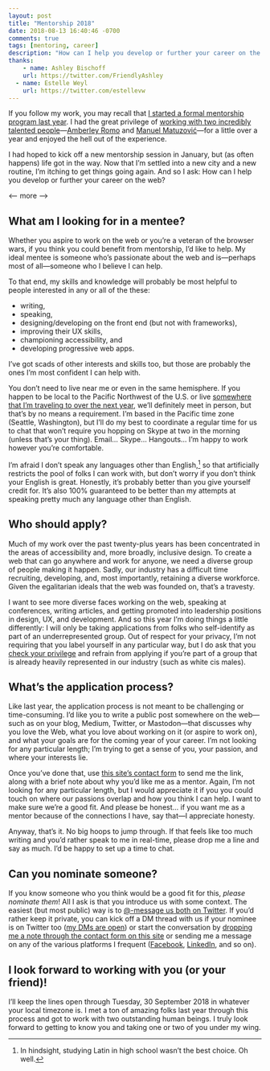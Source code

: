 ```yaml
---
layout: post
title: "Mentorship 2018"
date: 2018-08-13 16:40:46 -0700
comments: true
tags: [mentoring, career]
description: "How can I help you develop or further your career on the web?"
thanks:
	- name: Ashley Bischoff
    url: https://twitter.com/FriendlyAshley
  - name: Estelle Weyl  
    url: https://twitter.com/estellevw
---
```


If you follow my work, you may recall that [I started a formal mentorship program last year](https://www.aaron-gustafson.com/notebook/looking-for-a-mentor/). I had the great privilege of [working with two incredibly talented people](https://www.aaron-gustafson.com/notebook/my-2017-mentees/)—[Amberley Romo](https://amberley.blog/) and [Manuel Matuzović](http://www.matuzo.at/)—for a little over a year and enjoyed the hell out of the experience.

I had hoped to kick off a new mentorship session in January, but (as often happens) life got in the way. Now that I’m settled into a new city and a new routine, I’m itching to get things going again. And so I ask: How can I help you develop or further your career on the web?

<-- more -->

## What am I looking for in a mentee?

Whether you aspire to work on the web or you’re a veteran of the browser wars, if you think you could benefit from mentorship, I’d like to help. My ideal mentee is someone who’s passionate about the web and is—perhaps most of all—someone who I believe I can help.

To that end, my skills and knowledge will probably be most helpful to people interested in any or all of the these:

* writing,
* speaking,
* designing/developing on the front end (but not with frameworks),
* improving their UX skills,
* championing accessibility, and
* developing progressive web apps.

I’ve got scads of other interests and skills too, but those are probably the ones I’m most confident I can help with.

You don’t need to live near me or even in the same hemisphere. If you happen to be local to the Pacific Northwest of the U.S. or live [somewhere that I’m traveling to over the next year](/speaking-engagements/), we’ll definitely meet in person, but that’s by no means a requirement. I’m based in the Pacific time zone (Seattle, Washington), but I’ll do my best to coordinate a regular time for us to chat that won’t require you hopping on Skype at two in the morning (unless that’s your thing). Email… Skype… Hangouts… I’m happy to work however you’re comfortable.

I’m afraid I don’t speak any languages other than English,[^1] so that artificially restricts the pool of folks I can work with, but don’t worry if you don’t think your English is great. Honestly, it’s probably better than you give yourself credit for. It’s also 100% guaranteed to be better than my attempts at speaking pretty much any language other than English.

[^1]: In hindsight, studying Latin in high school wasn’t the best choice. Oh well.

## Who should apply?

Much of my work over the past twenty-plus years has been concentrated in the areas of accessibility and, more broadly, inclusive design. To create a web that can go anywhere and work for anyone, we need a diverse group of people making it happen. Sadly, our industry has a difficult time recruiting, developing, and, most importantly, retaining a diverse workforce. Given the egalitarian ideals that the web was founded on, that’s a travesty.

I want to see more diverse faces working on the web, speaking at conferences, writing articles, and getting promoted into leadership positions in design, UX, and development. And so this year I’m doing things a little differently: I will only be taking applications from folks who self-identify as part of an underrepresented group. Out of respect for your privacy, I’m not requiring that you label yourself in any particular way, but I do ask that you [check your privilege](https://www.theguardian.com/commentisfree/2017/dec/27/check-your-privilege-racism-sexism-education-income) and refrain from applying if you’re part of a group that is already heavily represented in our industry (such as white cis males).

## What’s the application process?

Like last year, the application process is not meant to be challenging or time-consuming. I’d like you to write a public post somewhere on the web—such as on your blog, Medium, Twitter, or Mastodon—that discusses why you love the Web, what you love about working on it (or aspire to work on), and what your goals are for the coming year of your career. I’m not looking for any particular length; I’m trying to get a sense of you, your passion, and where your interests lie.

Once you’ve done that, use [this site’s contact form](/contact/) to send me the link, along with a brief note about why you’d like me as a mentor. Again, I’m not looking for any particular length, but I would appreciate it if you you could touch on where our passions overlap and how you think I can help. I want to make sure we’re a good fit. And please be honest… if you want me as a mentor because of the connections I have, say that—I appreciate honesty.

Anyway, that’s it. No big hoops to jump through. If that feels like too much writing and you’d rather speak to me in real-time, please drop me a line and say as much. I’d be happy to set up a time to chat.

## Can you nominate someone?

If you know someone who you think would be a good fit for this, *please nominate them*! All I ask is that you introduce us with some context. The easiest (but most public) way is to [@-message us both on Twitter](https://twitter.com/intent/tweet?text=Hey+@aarongustafson+I%27d+like+to+nominate+YOUR_FRIENDS_HANDLE+for+your+mentorship). If you’d rather keep it private, you can kick off a DM thread with us if your nominee is on Twitter too ([my DMs are open](https://twitter.com/aarongustafson)) or start the conversation by [dropping me a note through the contact form on this site](/contact/) or sending me a message on any of the various platforms I frequent ([Facebook](https://www.facebook.com/aaronmgustafson), [LinkedIn](https://www.linkedin.com/in/aarongustafson), and so on).

## I look forward to working with you (or your friend)!

I’ll keep the lines open through Tuesday, <time datetime="2018-09-30">30 September 2018</time> in whatever your local timezone is. I met a ton of amazing folks last year through this process and got to work with two outstanding human beings. I truly look forward to getting to know you and taking one or two of you under my wing.